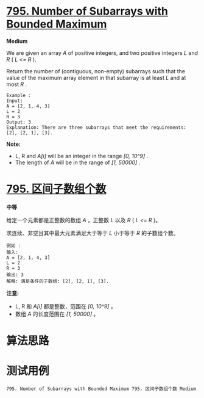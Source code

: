# [795. Number of Subarrays with Bounded Maximum][enTitle]

**Medium**

We are given an array  *A*  of positive integers, and two positive integers  *L*  and  *R*  ( *L <= R* ).

Return the number of (contiguous, non-empty) subarrays such that the value of the maximum array element in that subarray is at least  *L*  and at most  *R* .

```
Example :
Input: 
A = [2, 1, 4, 3]
L = 2
R = 3
Output: 3
Explanation: There are three subarrays that meet the requirements: [2], [2, 1], [3].

```

**Note:** 

- L, R and  *A[i]*  will be an integer in the range  *[0, 10^9]* . 
- The length of  *A*  will be in the range of  *[1, 50000]* .


# [795. 区间子数组个数][cnTitle]

**中等**

给定一个元素都是正整数的数组 *A*  ，正整数  *L*  以及  *R*  ( *L <= R* )。

求连续、非空且其中最大元素满足大于等于 *L*  小于等于 *R* 的子数组个数。

```
例如 :
输入: 
A = [2, 1, 4, 3]
L = 2
R = 3
输出: 3
解释: 满足条件的子数组: [2], [2, 1], [3].

```

**注意:** 

- L, R 和  *A[i]*  都是整数，范围在  *[0, 10^9]* 。 
- 数组  *A*  的长度范围在 *[1, 50000]* 。




# 算法思路

# 测试用例
```
795. Number of Subarrays with Bounded Maximum 795. 区间子数组个数 Medium
```

[enTitle]: https://leetcode.com/problems/number-of-subarrays-with-bounded-maximum/
[cnTitle]: https://leetcode-cn.com/problems/number-of-subarrays-with-bounded-maximum/
